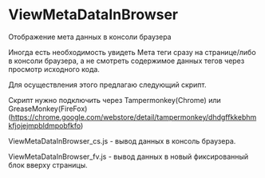 # ViewMetaDataInBrowser
Отображение мета данных в консоли браузера

Иногда есть необходимость увидеть Мета теги сразу на странице/либо в консоли браузера, а не смотреть содержимое данных тегов через просмотр исходного кода.

Для осуществления этого предлагаю следующий скрипт.

Скрипт нужно подключить через Tampermonkey(Chrome) или GreaseMonkey(FireFox) (https://chrome.google.com/webstore/detail/tampermonkey/dhdgffkkebhmkfjojejmpbldmpobfkfo)

ViewMetaDataInBrowser_cs.js - вывод данных в консоль браузера.

ViewMetaDataInBrowser_fv.js - вывод данных в новый фиксированный блок вверху страницы.
